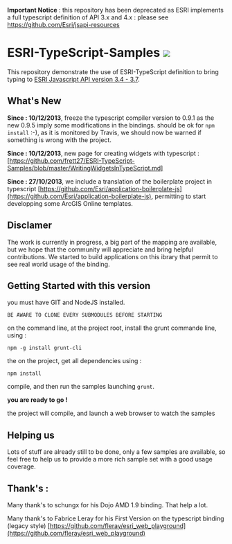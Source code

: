 
**Important Notice** : this repository has been deprecated as ESRI implements a full typescript definition of API 3.x and 4.x : please see https://github.com/Esri/jsapi-resources



ESRI-TypeScript-Samples ![](https://travis-ci.org/frett27/ESRI-TypeScript-Samples.png?branch=master)
=======================


This repository demonstrate the use of ESRI-TypeScript definition to bring typing to [ESRI Javascript API version 3.4 - 3.7](https://developers.arcgis.com/en/javascript/). 


What's New
--------

__Since : 10/12/2013__, freeze the typescript compiler version to 0.9.1 as the new 0.9.5 imply some modifications in the bindings. should be ok for `npm install` :-), as it is monitored by Travis, we should now be warned if something is wrong with the project.


__Since : 10/12/2013__, new page for creating widgets with typescript : [https://github.com/frett27/ESRI-TypeScript-Samples/blob/master/WritingWidgetsInTypeScript.md]


__Since : 27/10/2013__, we include a translation of the boilerplate project in typescript [https://github.com/Esri/application-boilerplate-js](https://github.com/Esri/application-boilerplate-js), permitting to start developping some ArcGIS Online templates.


Disclamer
--------

The work is currently in progress, a big part of the mapping are available, but we hope that the community will appreciate and bring helpful contributions. We started to build applications on this ibrary that permit to see real world usage of the binding.


Getting Started with this version
---------------------------------

you must have GIT and NodeJS installed.

`BE AWARE TO CLONE EVERY SUBMODULES BEFORE STARTING`


on the command line, at the project root, install the grunt commande line, using :

`npm -g install grunt-cli`

the on the project, get all dependencies using :

`
npm install
`

compile, and then run the samples launching 
`
grunt
`. 


__you are ready to go !__

the project will compile, and launch a web browser to watch the samples


Helping us
----------

Lots of stuff are already still to be done, only a few samples are available, so feel free to help us to provide a more rich sample set with a good usage coverage.


**Thank's :**
-------------

Many thank's to schungx for his Dojo AMD 1.9 binding. That help a lot.

Many thank's to Fabrice Leray for his First Version on the typescript binding (legacy style) [https://github.com/fleray/esri_web_playground](https://github.com/fleray/esri_web_playground)

